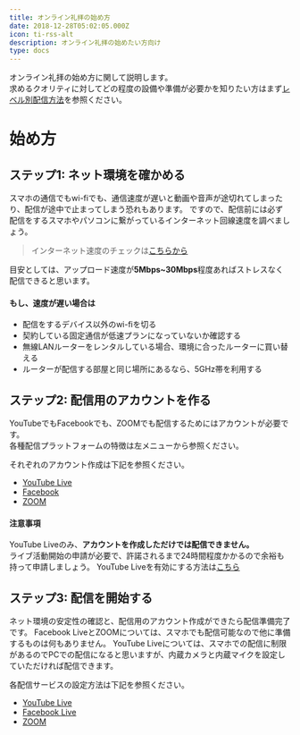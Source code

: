 ```yaml
---
title: オンライン礼拝の始め方
date: 2018-12-28T05:02:05.000Z
icon: ti-rss-alt
description: オンライン礼拝の始めたい方向け
type: docs
---
```


オンライン礼拝の始め方に関して説明します。  
求めるクオリティに対してどの程度の設備や準備が必要かを知りたい方はまず[レベル別配信方法](/online-worship/how-to-stream/)を参照ください。

# 始め方
## ステップ1: ネット環境を確かめる

スマホの通信でもwi-fiでも、通信速度が遅いと動画や音声が途切れてしまったり、配信が途中で止まってしまう恐れもあります。
ですので、配信前には必ず配信をするスマホやパソコンに繋がっているインターネット回線速度を調べましょう。
> インターネット速度のチェックは[こちらから](https://fast.com/ja/#)

目安としては、アップロード速度が**5Mbps~30Mbps**程度あればストレスなく配信できると思います。

#### もし、速度が遅い場合は

- 配信をするデバイス以外のwi-fiを切る
- 契約している固定通信が低速プランになっていないか確認する
- 無線LANルーターをレンタルしている場合、環境に合ったルーターに買い替える
- ルーターが配信する部屋と同じ場所にあるなら、5GHz帯を利用する

## ステップ2: 配信用のアカウントを作る

YouTubeでもFacebookでも、ZOOMでも配信するためにはアカウントが必要です。  
各種配信プラットフォームの特徴は左メニューから参照ください。

それぞれのアカウント作成は下記を参照ください。


- [YouTube Live](https://support.google.com/youtube/answer/161805?co=GENIE.Platform%3DDesktop&hl=ja)
- [Facebook](https://www.facebook.com/help/188157731232424?helpref=topq)
- [ZOOM](https://zoom.us)

#### 注意事項
YouTube Liveのみ、**アカウントを作成しただけでは配信できません。**  
ライブ活動開始の申請が必要で、許諾されるまで24時間程度かかるので余裕も持って申請しましょう。
YouTube Liveを有効にする方法は[こちら](https://support.google.com/youtube/answer/9227509?hl=ja)

## ステップ3: 配信を開始する

ネット環境の安定性の確認と、配信用のアカウント作成ができたら配信準備完了です。
Facebook LiveとZOOMについては、スマホでも配信可能なので他に準備するものは何もありません。
YouTube Liveについては、スマホでの配信に制限があるのでPCでの配信になると思いますが、内蔵カメラと内蔵マイクを設定していただければ配信できます。

各配信サービスの設定方法は下記を参照ください。

- [YouTube Live](https://support.google.com/youtube/answer/9228389?hl=ja)
- [Facebook Live](https://ja-jp.facebook.com/help/publisher/167417030499767)
- [ZOOM](https://support.zoom.us/hc/ja/articles/201362623-設定について)
